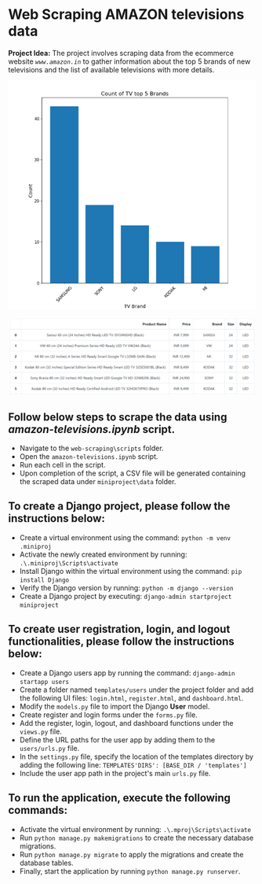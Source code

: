 # Web Scraping AMAZON televisions data
**Project Idea:** The project involves scraping data from the ecommerce website *`www.amazon.in`* to gather information about the top 5 brands of new televisions and the list of available televisions with more details.

![Alt text](static/top_5_brands.png)

![Alt text](static/list_of_televisions.png)

## Follow below steps to scrape the data using *amazon-televisions.ipynb* script.
- Navigate to the `web-scraping\scripts` folder.
- Open the `amazon-televisions.ipynb` script.
- Run each cell in the script.
- Upon completion of the script, a CSV file will be generated containing the scraped data under `miniproject\data` folder.

## To create a Django project, please follow the instructions below:

- Create a virtual environment using the command: `python -m venv .miniproj`
- Activate the newly created environment by running: `.\.miniproj\Scripts\activate`
- Install Django within the virtual environment using the command: `pip install Django`
- Verify the Django version by running: `python -m django --version`
- Create a Django project by executing: `django-admin startproject miniproject`

## To create user registration, login, and logout functionalities, please follow the instructions below:

- Create a Django users app by running the command: `django-admin startapp users`
- Create a folder named `templates/users` under the project folder and add the following UI files: `login.html`, `register.html`, and `dashboard.html`.
- Modify the `models.py` file to import the Django **User** model.
- Create register and login forms under the `forms.py` file.
- Add the register, login, logout, and dashboard functions under the `views.py` file.
- Define the URL paths for the user app by adding them to the `users/urls.py` file.
- In the `settings.py` file, specify the location of the templates directory by adding the following line: `TEMPLATES'DIRS': [BASE_DIR / 'templates']`
- Include the user app path in the project's main `urls.py` file.

## To run the application, execute the following commands:

- Activate the virtual environment by running: `.\.mproj\Scripts\activate`
- Run `python manage.py makemigrations` to create the necessary database migrations.
- Run `python manage.py migrate` to apply the migrations and create the database tables.
- Finally, start the application by running `python manage.py runserver`.
 